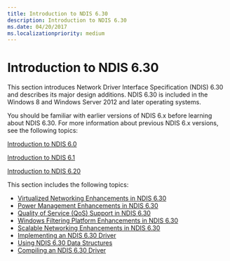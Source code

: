 ```yaml
---
title: Introduction to NDIS 6.30
description: Introduction to NDIS 6.30
ms.date: 04/20/2017
ms.localizationpriority: medium
---
```


# Introduction to NDIS 6.30


This section introduces Network Driver Interface Specification (NDIS) 6.30 and describes its major design additions. NDIS 6.30 is included in the Windows 8 and Windows Server 2012 and later operating systems.

You should be familiar with earlier versions of NDIS 6.x before learning about NDIS 6.30. For more information about previous NDIS 6.x versions, see the following topics:

[Introduction to NDIS 6.0](introduction-to-ndis-6-0.md)

[Introduction to NDIS 6.1](introduction-to-ndis-6-1.md)

[Introduction to NDIS 6.20](introduction-to-ndis-6-20.md)

This section includes the following topics:

-   [Virtualized Networking Enhancements in NDIS 6.30](virtualized-networking-enhancements-in-ndis-6-30.md)
-   [Power Management Enhancements in NDIS 6.30](power-management-enhancements-in-ndis-6-30.md)
-   [Quality of Service (QoS) Support in NDIS 6.30](quality-of-service--qos--support-in-ndis-6-30.md)
-   [Windows Filtering Platform Enhancements in NDIS 6.30](windows-filtering-platform-enhancements-in-ndis-6-30.md)
-   [Scalable Networking Enhancements in NDIS 6.30](scalable-networking-enhancements-in-ndis-6-30.md)
-   [Implementing an NDIS 6.30 Driver](implementing-an-ndis-6-30-driver.md)
-   [Using NDIS 6.30 Data Structures](using-ndis-6-30-data-structures.md)
-   [Compiling an NDIS 6.30 Driver](compiling-an-ndis-6-30-driver.md)

 

 





